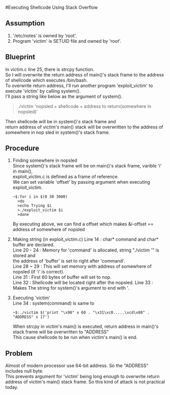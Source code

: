 #Executing Shellcode Using Stack Overflow

## Assumption  

1. '/etc/notes' is owned by 'root'.   
2. Program 'victim' is SETUID file and owned by 'root'.   

## Blueprint   
   
In victim.c line 25, there is strcpy function.   
So I will overwrite the return address of main()'s stack frame to the address of shellcode which executes /bin/bash.   
To overwrite return address, I'll run another program 'exploit_victim' to execute 'victim' by calling system().    
I'll pass a string like below as the argument of system().    

>./victim 'nopsled + shellcode + address to return(somewhere in nopsled)'    

Then shellcode will be in system()'s stack frame and    
return address of victim's main() stack will be overwritten to the address of somewhere in nop sled in system()'s stack frame.   

## Procedure   

1. Finding somewhere in nopsled   
   Since system()'s stack frame will be on main()'s stack frame, varible 'i' in main(),      
   exploit_victim.c is defined as a frame of reference.   
   We can set variable 'offset' by passing argument when executing exploit_victim.   
   ```
   ~$:for i in $(0 30 3000)
     >do
     >echo Trying $i
     >./exploit_victim $i
     >done
   ```
   By executing above, we can find a offset which makes &i-offset == address of somewhere of nopsled 
   
2. Making string (in exploit_victim.c)
   Line 14 : char* command and char* buffer are declared.   
   Line 20 - 24 : Memory for 'command' is allocated, string "./victim '" is stored and    
   the address of 'buffer' is set to right after 'command'.   
   Line 28 ~ 29 : This will set memory with address of somewhere of nopsled (if 'i' is correct).   
   Line 31 : First 60 bytes of buffer will set to nop.   
   Line 32 : Shellcode will be located right after the nopsled.
   Line 33 : Makes The string for system()'s argument to end with '.

3. Executing 'victim'   
   Line 34 : system(command) is same to    
   ```
   ~$:./victim $('print "\x90" x 60 . "\x31\xc0.....\xcd\x80" . "ADDRESS" x 17')
   ```
   When strcpy in victim's main() is executed, return address in main()'s stack frame will be overwritten to "ADDRESS"   
   This cause shellcode to be run when victim's main() is end.
   
## Problem

Almost of modern processor use 64-bit address. So the "ADDRESS" includes null byte.   
This prevents argument for 'victim' being long enough to overwrite return address of victim's main() stack frame.
So this kind of attack is not practical today.
